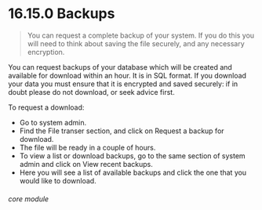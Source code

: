 # 16.15.0 Backups

> You can request a complete backup of your system. If you do this you will need to think about saving the file securely, and any necessary encryption. 

You can request backups of your database which will be created and available for download within an hour. It is in SQL format. If you download your data you must ensure that it is encrypted and saved securely: if in doubt please do not download, or seek advice first. 

To request a download:

- Go to system admin.
- Find the File transer section, and click on Request a backup for download.
- The file will be ready in a couple of hours. 
- To view a list or download backups, go to the same section of system admin and click on View recent backups.
- Here you will see a list of available backups and click the one that you would like to download. 


###### core module
